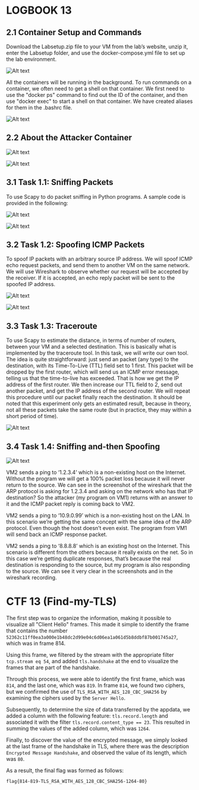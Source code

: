 # LOGBOOK 13

## 2.1 Container Setup and Commands

Download the Labsetup.zip file to your VM from the lab’s website, unzip it, enter the Labsetup folder, and use the docker-compose.yml file to set up the lab environment.

![Alt text](image-68.png)

All the containers will be running in the background. To run commands on a container, we often need to get a shell on that container. We first need to use the "docker ps" command to find out the ID of the container, and then use "docker exec" to start a shell on that container. We have created aliases for them in the .bashrc file.

![Alt text](image-69.png)

## 2.2 About the Attacker Container

![Alt text](image-81.png)

![Alt text](image-82.png)

## 3.1 Task 1.1: Sniffing Packets

To use Scapy to do packet sniffing in Python programs. A sample code is provided in the following:

![Alt text](image-83.png)

![Alt text](image-84.png)

## 3.2 Task 1.2: Spoofing ICMP Packets

To spoof IP packets with an arbitrary source IP address. We will spoof ICMP echo request packets, and send them to another VM on the same network. We will use Wireshark to observe whether our request will be accepted by the receiver. If it is accepted, an echo reply packet will be sent to the spoofed IP address.

![Alt text](image-85.png)

![Alt text](image-86.png)

## 3.3 Task 1.3: Traceroute

To use Scapy to estimate the distance, in terms of number of routers, between your VM and a selected destination. This is basically what is implemented by the traceroute tool. In this task, we will write our own tool. The idea is quite straightforward: just send an packet (any type) to the destination, with its Time-To-Live (TTL) field set to 1 first. This packet will be dropped by the first router, which will send us an ICMP error message, telling us that the time-to-live has exceeded. That is how we get the IP address of the first router. We then increase our TTL field to 2, send out another packet, and get the IP address of the second router. We will repeat this procedure until our packet finally reach the destination. It should be noted that this experiment only gets an estimated result, because in theory, not all these packets take the same route (but in practice, they may within a short period of time).

![Alt text](image-87.png)

## 3.4 Task 1.4: Sniffing and-then Spoofing

![Alt text](image-88.png)

VM2 sends a ping to ‘1.2.3.4’ which is a non-existing host on the Internet. Without the program we will get a 100% packet loss because it will never return to the source. We can see in the screenshot of the wireshark that the ARP protocol is asking for 1.2.3.4 and asking on the network who has that IP destination? So the attacker (my program on VM1) returns with an answer to it and the ICMP packet reply is coming back to VM2.

VM2 sends a ping to ‘10.9.0.99’ which is a non-existing host on the LAN. In this scenario we’re getting the same concept with the same idea of the ARP protocol. Even though the host doesn’t even exist. The program from VM1 will send back an ICMP response packet.

VM2 sends a ping to ‘8.8.8.8’ which is an existing host on the Internet. This scenario is different from the others because it really exists on the net. So in this case we’re getting duplicate responses, that’s because the real destination is responding to the source, but my program is also responding to the source. We can see it very clear in the screenshots and in the wireshark recording. 

# CTF 13 (Find-my-TLS)

The first step was to organize the information, making it possible to visualize all "Client Hello" frames. This made it simple to identify the frame that contains the number `52362c11ff0ea3a000e1b48dc2d99e04c6d06ea1a061d5b8ddbf87b001745a27`, which was in frame 814.

Using this frame, we filtered by the stream with the appropriate filter `tcp.stream eq 54`, and added `tls.handshake` at the end to visualize the frames that are part of the handshake.

Through this process, we were able to identify the first frame, which was `814`, and the last one, which was `819`. In frame `814`, we found two ciphers, but we confirmed the use of `TLS_RSA_WITH_AES_128_CBC_SHA256` by examining the ciphers used by the `Server Hello`.

Subsequently, to determine the size of data transferred by the appdata, we added a column with the following feature: `tls.record.length` and associated it with the filter `tls.record.content_type == 23`. This resulted in summing the values of the added column, which was `1264`.

Finally, to discover the value of the encrypted message, we simply looked at the last frame of the handshake in TLS, where there was the description `Encrypted Message Handshake`, and observed the value of its length, which was `80`.

As a result, the final flag was formed as follows:

```
flag{814-819-TLS_RSA_WITH_AES_128_CBC_SHA256-1264-80}
```